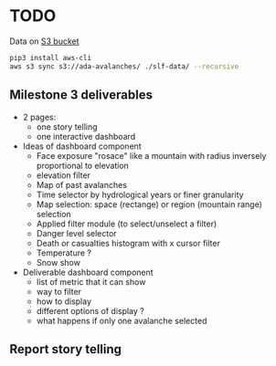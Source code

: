 # TODO

Data on [S3 bucket](https://s3.console.aws.amazon.com/s3/buckets/ada-avalanches/)

```bash
pip3 install aws-cli
aws s3 sync s3://ada-avalanches/ ./slf-data/ --recursive
```


## Milestone 3 deliverables

- 2 pages:
  - one story telling
  - one interactive dashboard
- Ideas of dashboard component
  - Face exposure "rosace" like a mountain with radius inversely proportional to elevation
  - elevation filter
  - Map of past avalanches
  - Time selector by hydrological years or finer granularity
  - Map selection: space (rectange) or region (mountain range) selection
  - Applied filter module (to select/unselect a filter)
  - Danger level selector
  - Death or casualties histogram with x cursor filter
  - Temperature ?
  - Snow show
- Deliverable dashboard component
  - list of metric that it can show
  - way to filter
  - how to display
  - different options of display ?
  - what happens if only one avalanche selected


## Report story telling

